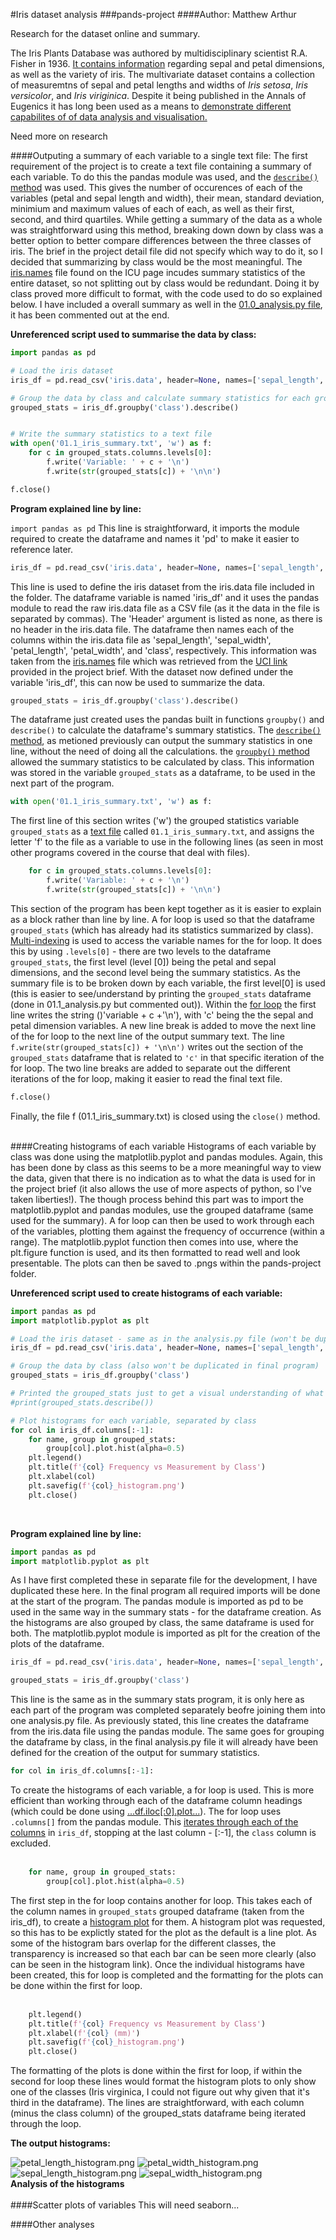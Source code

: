 #Iris dataset analysis
###pands-project
####Author: Matthew Arthur

Research for the dataset online and summary.

The Iris Plants Database was authored by multidisciplinary scientist R.A. Fisher in 1936. [It contains information](https://onlinelibrary.wiley.com/doi/epdf/10.1111/j.1469-1809.1936.tb02137.x) regarding sepal and petal dimensions, as well as the variety of iris. The multivariate dataset contains a collection of measuremtns of sepal and petal lengths and widths of *Iris setosa*, *Iris versicolor*, and *Iris viriginica*. Despite it being published in the Annals of Eugenics it has long been used as a means to [demonstrate different capabilites of of data analysis and visualisation.](https://archive.ics.uci.edu/ml/datasets/iris) 

Need more on research

####Outputing a summary of each variable to a single text file:
The first requirement of the project is to create a text file containing a summary of each variable. To do this the pandas module was used, and the [`describe()` method](https://www.w3schools.com/python/pandas/ref_df_describe.asp) was used. This gives the number of occurences of each of the variables (petal and sepal length and width), their mean, standard deviation, minimium and maximum values of each of each, as well as their first, second, and third quartiles. 
While getting a summary of the data as a whole was straightforward using this method, breaking down down by class was a better option to better compare differences between the three classes of iris. The brief in the project detail file did not specify which way to do it, so I decided that summarizing by class would be the most meaningful. The [iris.names](iris.names) file found on the ICU page incudes summary statistics of the entire dataset, so not splitting out by class would be redundant. Doing it by class proved more difficult to format, with the code used to do so explained below. I have included a overall summary as well in the [01.0_analysis.py file](01.0_analysis.py), it has been commented out at the end. 

**Unreferenced script used to summarise the data by class:**
```python
import pandas as pd

# Load the iris dataset
iris_df = pd.read_csv('iris.data', header=None, names=['sepal_length', 'sepal_width', 'petal_length', 'petal_width', 'class'])

# Group the data by class and calculate summary statistics for each group
grouped_stats = iris_df.groupby('class').describe()


# Write the summary statistics to a text file
with open('01.1_iris_summary.txt', 'w') as f:
    for c in grouped_stats.columns.levels[0]:
        f.write('Variable: ' + c + '\n')
        f.write(str(grouped_stats[c]) + '\n\n')

f.close()
```

**Program explained line by line:**

`import pandas as pd`
This line is straightforward, it imports the module required to create the dataframe and names it 'pd' to make it easier to reference later. 
<br>

```python
iris_df = pd.read_csv('iris.data', header=None, names=['sepal_length', 'sepal_width', 'petal_length', 'petal_width', 'class'])
```
This line is used to define the iris dataset from the iris.data file included in the folder. The dataframe variable is named 'iris_df' and it uses the pandas module to read the raw iris.data file as a CSV file (as it the data in the file is separated by commas). The 'Header' argument is listed as none, as there is no header in the iris.data file. The dataframe then names each of the columns within the iris.data file as 'sepal_length', 'sepal_width', 'petal_length', 'petal_width', and 'class', respectively. This information was taken from the [iris.names](iris.names) file which was retrieved from the [UCI link](https://archive.ics.uci.edu/ml/datasets/iris) provided in the project brief. With the dataset now defined under the variable 'iris_df', this can now be used to summarize the data. 
<br>

```python
grouped_stats = iris_df.groupby('class').describe()
```
The dataframe just created uses the pandas built in functions `groupby()` and `describe()` to calculate the dataframe's summary statistics. The [`describe()` method](https://www.w3schools.com/python/pandas/ref_df_describe.asp), as metioned previously can output the summary statistics in one line, without the need of doing all the calculations. the [`groupby()` method](https://www.w3schools.com/python/pandas/ref_df_groupby.asp) allowed the summary statistics to be calculated by class. This information was stored in the variable `grouped_stats` as a dataframe, to be used in the next part of the program. 
<br>

```python 
with open('01.1_iris_summary.txt', 'w') as f:
```
The first line of this section  writes ('w') the grouped statistics variable `grouped_stats` as a [text file](01.1_iris_summary.txt) called `01.1_iris_summary.txt`, and assigns the letter 'f' to the file as a variable to use in the following lines (as seen in most other programs covered in the course that deal with files). 
<br>

```python
    for c in grouped_stats.columns.levels[0]:
        f.write('Variable: ' + c + '\n')
        f.write(str(grouped_stats[c]) + '\n\n')
```
This section of the program has been kept together as it is easier to explain as a block rather than line by line. A for loop is used so that the dataframe `grouped_stats` (which has already had its statistics summarized by class). [Multi-indexing](https://www.datacamp.com/tutorial/pandas-multi-index) is used to access the variable names for the for loop. It does this by using `.levels[0]` - there are two levels to the dataframe `grouped_stats`, the first level (level [0]) being the petal and sepal dimensions, and the second level being the summary statistics. As the summary file is to be broken down by each variable, the first level[0] is used (this is easier to see/understand by printing the `grouped_stats` dataframe (done in 01.1_analysis.py but commented out)). 
Within the [for loop](https://www.w3schools.com/python/python_for_loops.asp) the first line writes the string ()'variable + c +'\n'), with 'c' being the the sepal and petal dimension variables. A new line break is added to move the next line of the for loop to the next line of the output summary text. 
The line `f.write(str(grouped_stats[c]) + '\n\n')` writes out the section of the `grouped_stats` dataframe that is related to `'c'` in that specific iteration of the for loop. The two line breaks are added to separate out the different iterations of the for loop, making it easier to read the final text file. 
<br>
```python 
f.close()
```
Finally, the file f (01.1_iris_summary.txt) is closed using the `close()` method. 
<br><br>


####Creating histograms of each variable
Histograms of each variable by class was done using the matplotlib.pyplot and pandas modules. Again, this has been done by class as this seems to be a more meaningful way to view the data, given that there is no indication as to what the data is used for in the project brief (it also allows the use of more aspects of python, so I've taken liberties!). 
The though process behind this part was to import the matplotlib.pyplot and pandas modules, use the grouped dataframe (same used for the summary). A for loop can then be used to work through each of the variables, plotting them against the frequency of occurrence (within a range). The matplotlib.pyplot function then comes into use, where the plt.figure function is used, and its then formatted to read well and look presentable. The plots can then be saved to .pngs within the pands-project folder.

**Unreferenced script used to create histograms of each variable:**
```python
import pandas as pd
import matplotlib.pyplot as plt

# Load the iris dataset - same as in the analysis.py file (won't be duplicated in final program)
iris_df = pd.read_csv('iris.data', header=None, names=['sepal_length', 'sepal_width', 'petal_length', 'petal_width', 'class'])

# Group the data by class (also won't be duplicated in final program)
grouped_stats = iris_df.groupby('class')

# Printed the grouped_stats just to get a visual understanding of what the indexing looks like
#print(grouped_stats.describe())

# Plot histograms for each variable, separated by class
for col in iris_df.columns[:-1]:
    for name, group in grouped_stats:
        group[col].plot.hist(alpha=0.5)
    plt.legend()
    plt.title(f'{col} Frequency vs Measurement by Class')
    plt.xlabel(col)
    plt.savefig(f'{col}_histogram.png')
    plt.close()
```    
<br>

**Program explained line by line:**
```python 
import pandas as pd
import matplotlib.pyplot as plt
```
As I have first completed these in separate file for the development, I have duplicated these here. In the final program all required imports will be done at the start of the program. 
The pandas module is imported as pd to be used in the same way in the summary stats - for the dataframe creation. As the histograms are also grouped by class, the same dataframe is used for both. 
The matplotlib.pyplot module is imported as plt for the creation of the plots of the dataframe.
<br>
```python
iris_df = pd.read_csv('iris.data', header=None, names=['sepal_length', 'sepal_width', 'petal_length', 'petal_width', 'class'])

grouped_stats = iris_df.groupby('class')
```
This line is the same as in the summary stats program, it is only here as each part of the program was completed separately beofre joining them into one analysis.py file. As previously stated, this line creates the dataframe from the iris.data file using the pandas module. 
The same goes for grouping the dataframe by class, in the final analysis.py file it will already have been defined for the creation of the output for summary statistics. 
<br>

```python
for col in iris_df.columns[:-1]:
```
To create the histograms of each variable, a for loop is used. This is more efficient than working through each of the dataframe column headings (which could be done using [...df.iloc[:0].plot...](https://www.w3schools.com/python/pandas/ref_df_iloc.asp)). The for loop uses `.columns[]` from the pandas module. This [iterates through each of the columns](https://www.geeksforgeeks.org/loop-or-iterate-over-all-or-certain-columns-of-a-dataframe-in-python-pandas/) in `iris_df`, stopping at the last column - [:-1], the `class` column is excluded.  
<br>
```python
    for name, group in grouped_stats:
        group[col].plot.hist(alpha=0.5)
```
The first step in the for loop contains another for loop. This takes each of the column names in `grouped_stats` grouped dataframe (taken from the iris_df), to create a [histogram plot](https://realpython.com/python-histograms/#histograms-in-pure-python) for them. A histogram plot was requested, so this has to be explictly stated for the plot as the default is a line plot. As some of the histogram bars overlap for the different classes, the transparency is increased so that each bar can be seen more clearly (also can be seen in the histogram link). Once the individual histograms have been created, this for loop is completed and the formatting for the plots can be done within the first for loop.  
<br>

```python 
    plt.legend()
    plt.title(f'{col} Frequency vs Measurement by Class')
    plt.xlabel(f'{col} (mm)')
    plt.savefig(f'{col}_histogram.png')
    plt.close()
```
The formatting of the plots is done within the first for loop, if within the second for loop these lines would format the histogram plots to only show one of the classes (Iris virginica, I could not figure out why given that it's third in the dataframe). 
The lines are straightforward, with each column (minus the class column) of the grouped_stats dataframe being iterated through the loop. 

**The output histograms:**

![petal_length_histogram.png](petal_length_histogram.png)
![petal_width_histogram.png](petal_width_histogram.png)
![sepal_length_histogram.png](sepal_length_histogram.png)
![sepal_width_histogram.png](sepal_width_histogram.png)
<br>
**Analysis of the histograms**
<br><br>
####Scatter plots of variables
This will need seaborn... 


####Other analyses
